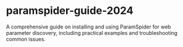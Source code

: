 # paramspider-guide-2024
A comprehensive guide on installing and using ParamSpider for web parameter discovery, including practical examples and troubleshooting common issues.
